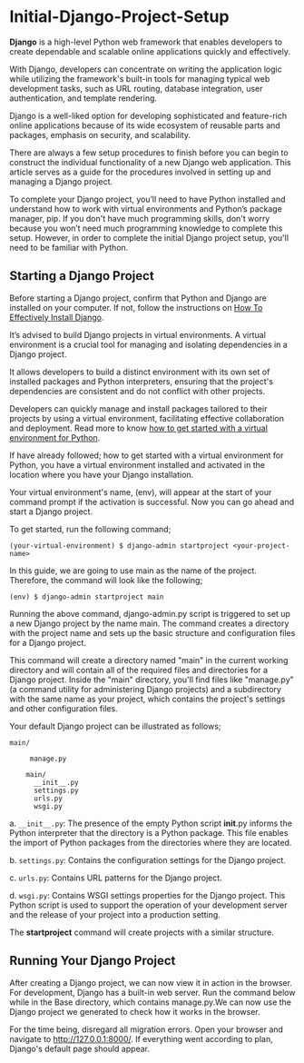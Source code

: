 # Initial-Django-Project-Setup


**Django** is a high-level Python web framework that enables developers to create dependable and scalable online applications quickly and effectively. 

With Django, developers can concentrate on writing the application logic while utilizing the framework's built-in tools for managing typical web development tasks, such as URL routing, database integration, user authentication, and template rendering.

Django is a well-liked option for developing sophisticated and feature-rich online applications because of its wide ecosystem of reusable parts and packages, emphasis on security, and scalability.

There are always a few setup procedures to finish before you can begin to construct the individual functionality of a new Django web application. This article serves as a guide for the procedures involved in setting up and managing a Django project.

To complete your Django project, you’ll need to have Python installed and understand how to work with virtual environments and Python’s package manager, pip. If you don't have much programming skills, don't worry because you won’t need much programming knowledge to complete this setup. However, in order to complete the initial Django project setup, you'll need to be familiar with Python.

## Starting a Django Project
Before starting a Django project, confirm that Python and Django are installed on your computer. If not, follow the instructions on [How To Effectively Install Django](https://github.com/SerahNderitu/Getting-Started-with-Django).

It’s advised to build Django projects in virtual environments. A virtual environment is a crucial tool for managing and isolating dependencies in a Django project. 

It allows developers to build a distinct environment with its own set of installed packages and Python interpreters, ensuring that the project's dependencies are consistent and do not conflict with other projects.

Developers can quickly manage and install packages tailored to their projects by using a virtual environment, facilitating effective collaboration and deployment. Read more to know [how to get started with a virtual environment for Python](https://github.com/SerahNderitu/Getting-Started-with-Django/blob/main/README.md#creating-djangos-virtual-environment).

If have already followed; how to get started with a virtual environment for Python, you have a virtual environment installed and activated in the location where you have your Django installation.

Your virtual environment's name, (env), will appear at the start of your command prompt if the activation is successful. Now you can go ahead and start a Django project.

To get started, run the following command;
```
(your-virtual-environment) $ django-admin startproject <your-project-name>
```

In this guide, we are going to use main as the name of the project. Therefore, the command will look like the following;
```
(env) $ django-admin startproject main
```

Running the above command, django-admin.py script is triggered to set up a new Django project by the name main. The command creates a directory with the project name and sets up the basic structure and configuration files for a Django project.

This command will create a directory named "main" in the current working directory and will contain all of the required files and directories for a Django project. Inside the "main" directory, you'll find files like "manage.py" (a command utility for administering Django projects) and a subdirectory with the same name as your project, which contains the project's settings and other configuration files.

Your default Django project can be illustrated as follows;
```
main/

     manage.py

    main/
      __init__.py
      settings.py
      urls.py
      wsgi.py
```

a. ``__init__.py``: The presence of the empty Python script __init__.py informs the Python interpreter that the directory is a Python package. This file enables the import of Python packages from the directories where they are located.

b. ``settings.py``: Contains the configuration settings for the Django project.

c. ``urls.py``: Contains URL patterns for the Django project.

d. ``wsgi.py``: Contains WSGI settings properties for the Django project. This Python script is used to support the operation of your development server and the release of your project into a production setting.

The **startproject** command will create projects with a similar structure.


## Running Your Django Project
After creating a Django project, we can now view it in action in the browser. For development, Django has a built-in web server. Run the command below while in the Base directory, which contains manage.py.We can now use the Django project we generated to check how it works in the browser.

For the time being, disregard all migration errors. Open your browser and navigate to http://127.0.0.1:8000/. If everything went according to plan, Django's default page should appear.


